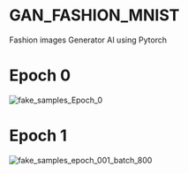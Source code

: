 # GAN_FASHION_MNIST
Fashion images Generator AI using Pytorch

# Epoch 0
![fake_samples_Epoch_0](https://user-images.githubusercontent.com/44817770/59224868-ae48ab80-8bcf-11e9-93e9-6005227fb1be.png)
# Epoch 1
![fake_samples_epoch_001_batch_800](https://user-images.githubusercontent.com/44817770/59225037-0aabcb00-8bd0-11e9-9969-a55e0f42177a.png)

